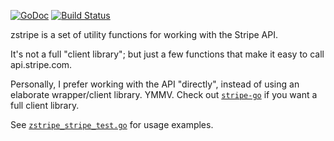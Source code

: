 [![GoDoc](https://godoc.org/zgo.at/zstripe?status.svg)](https://pkg.go.dev/zgo.at/zstripe)
[![Build Status](https://travis-ci.org/zgoat/zstripe.svg?branch=master)](https://travis-ci.org/zgoat/zstripe)

zstripe is a set of utility functions for working with the Stripe API.

It's not a full "client library"; but just a few functions that make it easy
to call api.stripe.com.

Personally, I prefer working with the API "directly", instead of using an
elaborate wrapper/client library. YMMV. Check out
[`stripe-go`](https://github.com/stripe/stripe-go) if you want a full client
library.

See [`zstripe_stripe_test.go`](zstripe_stripe_test.go) for usage examples.
